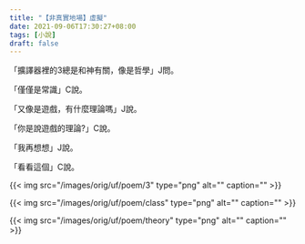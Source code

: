 ```yaml
---
title: "【非真實地場】虛擬"
date: 2021-09-06T17:30:27+08:00
tags: [小說]
draft: false
---
```


「擴譯器裡的3總是和神有關，像是哲學」J問。

「僅僅是常識」C說。

「又像是遊戲，有什麼理論嗎」J說。

「你是說遊戲的理論?」C說。

「我再想想」J說。

「看看這個」C說。

{{< img src="/images/orig/uf/poem/3" type="png" alt="" caption="" >}}

{{< img src="/images/orig/uf/poem/class" type="png" alt="" caption="" >}}

{{< img src="/images/orig/uf/poem/theory" type="png" alt="" caption="" >}}
